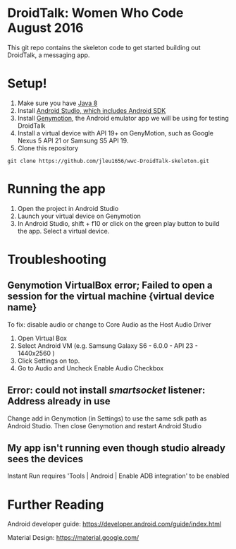 # DroidTalk: Women Who Code August 2016
This git repo contains the skeleton code to get started building out DroidTalk, a messaging app.

# Setup! 
1. Make sure you have [Java 8](http://www.oracle.com/technetwork/java/javase/downloads/jdk8-downloads-2133151.html) 
2. Install [Android Studio, which includes Android SDK](https://developer.android.com/studio/index.html)
3. Install [Genymotion](https://www.genymotion.com/), the Android emulator app we will be using for testing DroidTalk
4. Install a virtual device with API 19+ on GenyMotion, such as Google Nexus 5 API 21 or Samsung S5 API 19. 
5. Clone this repository 
```
git clone https://github.com/jleu1656/wwc-DroidTalk-skeleton.git
```

# Running the app 
1. Open the project in Android Studio
2. Launch your virtual device on Genymotion
3. In Android Studio, shift + f10 or click on the green play button to build the app. Select a virtual device. 

# Troubleshooting 
## Genymotion VirtualBox error; Failed to open a session for the virtual machine {virtual device name}
To fix: disable audio or change to Core Audio as the Host Audio Driver	
1.	Open Virtual Box
2.	Select Android VM (e.g. Samsung Galaxy S6 - 6.0.0 - API 23 - 1440x2560 )
3.	Click Settings on top.	
4.	Go to Audio and Uncheck Enable Audio Checkbox

## Error: could not install *smartsocket* listener: Address already in use
Change add in Genymotion (in Settings) to use the same sdk path as Android Studio. Then close Genymotion and restart Android Studio 

## My app isn't running even though studio already sees the devices 
Instant Run requires 'Tools | Android | Enable ADB integration' to be enabled

# Further Reading
Android developer guide: https://developer.android.com/guide/index.html

Material Design: https://material.google.com/ 
